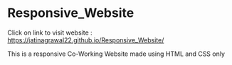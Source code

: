 # Responsive_Website

Click on link to visit website :  https://jatinagrawal22.github.io/Responsive_Website/

This is a responsive Co-Working Website made using HTML and CSS only
